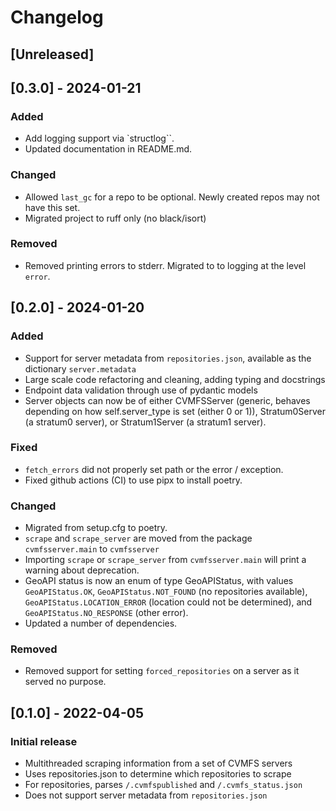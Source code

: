 # Changelog

## [Unreleased]

## [0.3.0] - 2024-01-21

### Added

- Add logging support via `structlog``.
- Updated documentation in README.md.

### Changed

- Allowed `last_gc` for a repo to be optional. Newly created repos may not have this set.
- Migrated project to ruff only (no black/isort)

### Removed

- Removed printing errors to stderr. Migrated to to logging at the level `error`.

## [0.2.0] - 2024-01-20

### Added

- Support for server metadata from `repositories.json`, available as the dictionary `server.metadata`
- Large scale code refactoring and cleaning, adding typing and docstrings
- Endpoint data validation through use of pydantic models
- Server objects can now be of either CVMFSServer (generic, behaves depending on how self.server_type is set (either 0 or 1)), Stratum0Server (a stratum0 server), or Stratum1Server (a stratum1 server).

### Fixed

- `fetch_errors` did not properly set path or the error / exception.
- Fixed github actions (CI) to use pipx to install poetry.

### Changed

- Migrated from setup.cfg to poetry.
- `scrape` and `scrape_server` are moved from the package `cvmfsserver.main` to `cvmfsserver`
- Importing `scrape` or `scrape_server` from `cvmfsserver.main` will print a warning about deprecation.
- GeoAPI status is now an enum of type GeoAPIStatus, with values `GeoAPIStatus.OK`, `GeoAPIStatus.NOT_FOUND` (no repositories available), `GeoAPIStatus.LOCATION_ERROR` (location could not be determined), and `GeoAPIStatus.NO_RESPONSE` (other error).
- Updated a number of dependencies.

### Removed

- Removed support for setting `forced_repositories` on a server as it served no purpose.

## [0.1.0] - 2022-04-05

### Initial release

- Multithreaded scraping information from a set of CVMFS servers
- Uses repositories.json to determine which repositories to scrape
- For repositories, parses `/.cvmfspublished` and `/.cvmfs_status.json`
- Does not support server metadata from `repositories.json`

